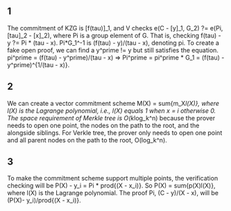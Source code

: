 ## 1
The commitment of KZG is [f(tau)]_1, and V checks e(C - [y]_1, G_2) ?= e(Pi, [tau]_2 - [x]_2), where Pi is a group element of G. That is, checking f(tau) - y ?= Pi * (tau - x). Pi*G_1^-1 is (f(tau) - y)/(tau - x), denoting pi. To create a fake open proof, we can find a y^prime != y but still satisfies the equation. pi^prime = (f(tau) - y^prime)/(tau - x) => Pi^prime = pi^prime * G_1 = (f(tau) - y^prime)^{1/(tau - x)}.

## 2
We can create a vector commitment scheme M(X) = sum{m_X*l(X)}, where l(X) is the Lagrange polynomial, i.e., l(X) equals 1 when x = i otherwise 0.
The space requirement of Merkle tree is O(k*log_k^n) because the prover needs to open one point, the nodes on the path to the root, and the alongside siblings. For Verkle tree, the prover only needs to open one point and all parent nodes on the path to the root, O(log_k^n).

## 3
To make the commitment scheme support multiple points, the verification checking will be P(X) - y_i = Pi * prod{(X - x_i)}. So P(X) = sum{p(X)l(X)}, where l(X) is the Lagrange polynomial. The proof Pi, (C - y)/(X - x), will be (P(X)- y_i)/prod{(X - x_i)}.
